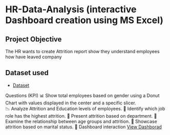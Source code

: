 # HR-Data-Analysis (interactive Dashboard creation using MS Excel)
## Project Objective
The HR wants to create Attrition report show they understand employees how have leaved company 

## Dataset used 
- <a href="https://github.com/RohitKumar649/HR-Excel-Dashboard/blob/main/HR%20Excel%20Project.xlsx">Dataset</a>


Questions (KPI)
📊 Show total employees based on gender using a Donut Chart with values displayed in the center and a specific slicer.<br />
📉 Analyze Attrition and Education levels of employees.
💼 Identify which job role has the highest attrition.
🏢 Present attrition based on department.
📆 Examine the relationship between age groups and attrition.
💍 Showcase attrition based on marital status.
🔗 Dashboard interaction <a href="https://github.com/RohitKumar649/HR-Excel-Dashboard/blob/main/Screenshot%20HR%20Deshbord.png">View Dashborad</a>
